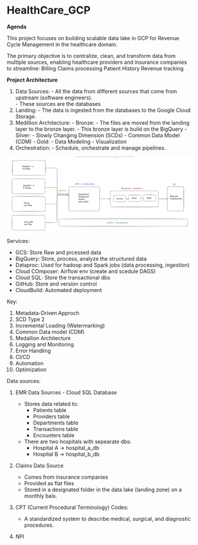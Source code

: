 # HealthCare_GCP

**Agenda**

This project focuses on building scalable data lake in GCP for Revenue Cycle Management in the healthcare domain.

The primary objective is to centralize, clean, and transform data from multiple sources, enabling healthcare providers and insurance companies to streamline:
    Billing
    Claims processing
    Patient History
    Revenue tracking



**Project Architecture**


1. Data Sources: 
        - All the data from different sources that come from upstream (software engineers).  
        - These sources are the databases
2. Landing:
        - The data is ingested from the databases to the Google Cloud Storage.
3. Medillion Architecture:
        - Bronze:
            - The files are moved from the landing layer to the bronze layer.
            - This bronze layer is build on the BigQuery
        - Silver:
            - Slowly Changing Dimension (SCDs)
            - Common Data Model (CDM)
        - Gold:
            - Data Modeling
            - Visualization
4. Orchestration:
        - Schedule, orchestrate and manage pipelines.


![alt text](image.png)


Services:
- GCS: Store Raw and prcessed data
- BigQuery: Store, process, analyze the structured data
- Dataproc: Used for hadoop and Spark jobs (data processing, ingestion)
- Cloud COmposer: Airflow env (create and scedule DAGS)
- Cloud SQL: Store the transactional dbs
- GitHub: Store and version control
- CloudBuild: Automated deployment


Key:
1. Metadata-Driven Approch
2. SCD Type 2
3. Incremental Loading (Watermarking)
4. Common Data model (CDM)
5. Medallion Architecture
6. Logging and Monitoring
7. Error Handling
8. CI/CD
9. Automation
10. Optimization





Data sources:
1. EMR Data Sources - Cloud SQL Database
    - Stores data related to:
        - Patients table
        - Providers table
        - Departments table
        - Transactions table
        - Encounters table
    - There are two hospitals with sepearate dbs:
        - Hospital A -> hospital_a_db
        - Hospital B -> hospital_b_db

2. Claims Data Source
    - Comes from insurance companies
    - Provided as flat files
    - Stored in a designated folder in the data lake (landing zone) on a monthly bais.

3. CPT (Current Procedural Terminology) Codes:
    - A standardized system to describe medical, surgical, and diagnostic procedures.

4. NPI